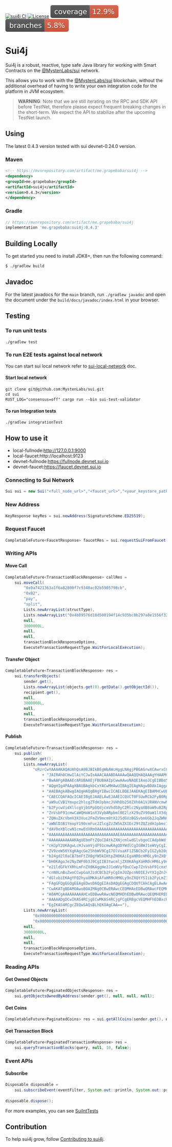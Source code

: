 [![sui4j CI](https://github.com/GrapeBaBa/sui4j/actions/workflows/build.yml/badge.svg?branch=main)](https://github.com/GrapeBaBa/sui4j/actions/workflows/build.yml)
[![License](https://img.shields.io/badge/License-Apache%202.0-blue.svg)](https://opensource.org/licenses/Apache-2.0)
![Coverage](.github/badges/jacoco.svg)
![Branches](.github/badges/branches.svg)

# Sui4j

Sui4j is a robust, reactive, type safe Java library for working with Smart Contracts on the
[@MystenLabs/sui](https://docs.sui.io/) network.

This allows you to work with the [@MystenLabs/sui](https://docs.sui.io/) blockchain, without the
additional overhead of having to write your own integration code for the platform in JVM ecosystem.


>**WARNING**: Note that we are still iterating on the RPC and SDK API before TestNet, therefore please
expect frequent breaking changes in the short-term. We expect the API to stabilize after the
upcoming TestNet launch.

## Using

The latest 0.4.3 version tested with sui devnet-0.24.0 version.

### Maven

```xml
<!-- https://mvnrepository.com/artifact/me.grapebaba/sui4j -->
<dependency>
<groupId>me.grapebaba</groupId>
<artifactId>sui4j</artifactId>
<version>0.4.3</version>
</dependency>
```

### Gradle

```groovy
// https://mvnrepository.com/artifact/me.grapebaba/sui4j
implementation 'me.grapebaba:sui4j:0.4.3'
```

## Building Locally

To get started you need to install JDK8+, then run the following command:

```bash
$ ./gradlew build
```

## Javadoc

For the latest javadocs for the `main` branch, run `./gradlew javadoc` and open
the document under the `build/docs/javadoc/index.html` in your browser.

## Testing

### To run unit tests

```
./gradlew test
```

### To run E2E tests against local network

You can start sui local network refer
to [sui-local-network](https://github.com/MystenLabs/sui/blob/main/doc/src/build/sui-local-network.md)
doc.

#### Start local network

```
git clone git@github.com:MystenLabs/sui.git
cd sui
RUST_LOG="consensus=off" cargo run --bin sui-test-validator
```

#### To run Integration tests

```
./gradlew integrationTest
```

## How to use it

- local-fullnode:http://127.0.0.1:9000
- local-faucet:http://localhost:9123
- devnet-fullnode:https://fullnode.devnet.sui.io
- devnet-faucet:https://faucet.devnet.sui.io

### Connecting to Sui Network
```java
Sui sui = new Sui("<full_node_url>","<faucet_url>","<your_keystore_path>");
```

### New Address
```java
KeyResponse keyRes = sui.newAddress(SignatureScheme.ED25519);
```

### Request Faucet
```java
CompletableFuture<FaucetResponse> faucetRes = sui.requestSuiFromFaucet(s);
```

### Writing APIs

#### Move Call
```java
CompletableFuture<TransactionBlockResponse> callRes =
	sui.moveCall(
		"0x0a7421363a1f6a82800f7c9340ac02b5905798cb",
		"0x02",
		"pay",
		"split",
		Lists.newArrayList(structType),
		Lists.newArrayList("0x4b89576d18d500194f14c935bc8b297a8e1556f3217e5f125ae3d1c0f13408f9", 10000L),
		null,
		3000000L,
		null,
		null,
		transactionBlockResponseOptions,
		ExecuteTransactionRequestType.WaitForLocalExecution);
```

#### Transfer Object
```java
CompletableFuture<TransactionBlockResponse> res =
	sui.transferObjects(
		sender.get(),
		Lists.newArrayList(objects.get(0).getData().getObjectId()),
		recipient.get(),
		null,
		3000000L,
		null,
		null,
		transactionBlockResponseOptions,
		ExecuteTransactionRequestType.WaitForLocalExecution);
```

#### Publish
```java
CompletableFuture<TransactionBlockResponse> res =
	sui.publish(
		sender.get(),
		Lists.newArrayList(
			"oRzrCwYAAAAKAQAUAhQsA0BJBIkBEgWbAWcHggLNAgjPBGAGrwXCAwrxCC0MngnUAQAMAR4B"
				+ "JAIRAh0CHwIlAiYCJwIoAAACAAABDAAAAwQAAQQHAQAAAgYHAAMCDAEIAQQIBAAFBQwABwcCAAkJ"
				+ "BwAAFgABAAEcARUBAAEjFBUBAAIpCwwAAwoNAQEIAxoJCgEIBBoSEwAFDgYHAQIGIREBAQwGJREB"
				+ "AQgHIg4PAAgXBAUBAgkbCxYACwMHAwUIBAgIEAgHAgwBDAkIAggABwgIAAILBQEIAQgHAQgAAQYJ"
				+ "AAEBAgkABwgIAQgHAQgBAgYIBwcICAELBQEJAAEKAgEIBAMHCwUBCQAKCAQKCAQBBggIAQUBCwUB"
				+ "CAECCQAFAQcICAEIBgEJAAELAwEJAAEICQVCT0FSUwRCb2FyB0Rpc3BsYXkITWV0YWRhdGEGT3B0"
				+ "aW9uCVB1Ymxpc2hlcgZTdHJpbmcJVHhDb250ZXh0A1VJRANVcmwMYWRkX211bHRpcGxlA2FnZQVi"
				+ "b2FycwVidXllcgVjbGFpbQdjcmVhdG9yC2Rlc2NyaXB0aW9uB2Rpc3BsYXkLZHVtbXlfZmllbGQI"
				+ "ZnVsbF91cmwCaWQHaW1nX3VybARpbml0E2lzX29uZV90aW1lX3dpdG5lc3MIbWV0YWRhdGEEbmFt"
				+ "ZQNuZXcVbmV3X3Vuc2FmZV9mcm9tX2J5dGVzBG5vbmUGb2JqZWN0Bm9wdGlvbgdwYWNrYWdlBXBy"
				+ "aWNlD3B1YmxpY190cmFuc2ZlcgZzZW5kZXIEc29tZQZzdHJpbmcIdHJhbnNmZXIKdHhfY29udGV4"
				+ "dAV0eXBlcwN1cmwEdXRmOAAAAAAAAAAAAAAAAAAAAAAAAAAAAAAAAAAAAAAAAAAAAAAAAAAAAAAA"
				+ "AAAAAAAAAAAAAAAAAAAAAAAAAAAAAAEAAAAAAAAAAAAAAAAAAAAAAAAAAAAAAAAAAAAAAAAAAgMI"
				+ "AAAAAAAAAAAKAgUEbmFtZQoCDAtkZXNjcmlwdGlvbgoCCAdpbWdfdXJsCgIIB2NyZWF0b3IKAgYF"
				+ "cHJpY2UKAgwLcHJvamVjdF91cmwKAgQDYWdlCgIGBWJ1eWVyCgIJCGZ1bGxfdXJsCgIODWVzY2Fw"
				+ "ZV9zeW50YXgKAgcGe25hbWV9CgI7OlVuaXF1ZSBCb2FyIGZyb20gdGhlIEJvYXJzIGNvbGxlY3Rp"
				+ "b24gd2l0aCB7bmFtZX0gYW5kIHtpZH0KAiEgaHR0cHM6Ly9nZXQtYS1ib2FyLmNvbS97aW1nX3Vy"
				+ "bH0KAgoJe2NyZWF0b3J9CgIIB3twcmljZX0KAhgXaHR0cHM6Ly9nZXQtYS1ib2FyLmNvbS8KAg8O"
				+ "e21ldGFkYXRhLmFnZX0KAggHe2J1eWVyfQoCCwp7ZnVsbF91cmx9CgIJCFx7bmFtZVx9CgIKCWZp"
				+ "cnN0LnBuZwoCCwpGaXJzdCBCb2FyCgImJUZpcnN0IEJvYXIgZnJvbSB0aGUgQm9hcnMgY29sbGVj"
				+ "dGlvbiEKAgYFQ2hyaXMKAiAfaHR0cHM6Ly9nZXQtYS1ib2FyLmZ1bGx1cmwuY29tLwACARIBAQIJ"
				+ "FAgGFQgEGQgEEAgEDwsDAQgEIAsDAQgEGAgCDQUTCAkCAgELAwAAAAACXw4AOAAEBAUICwEBBwAn"
				+ "CwAKATgBDAMOAwoBOAIMAg0CBwERAwcCEQMHAxEDBwQRAwcFEQMHBhEDBwcRAwcIEQMHCREDBwoR"
				+ "A0AMCgAAAAAAAAAHCxEDBwwRAwcNEQMHDhEDBw8RAwcQEQMHEREDBxIRAwcTEQMHFBEDQAwKAAAA"
				+ "AAAAADgDCwIKAS4RCjgECwMKAS4RCjgFCgERBgcVEQMHFhEDBxcRAwcYEQM4BjgHBgoAAAAAAAAA"
				+ "EgIKAS4RCgcZEQwSAQsBLhEKOAgCAA=="),
		Lists.newArrayList(
			"0x0000000000000000000000000000000000000000000000000000000000000001",
			"0x0000000000000000000000000000000000000000000000000000000000000002"),
		null,
		30000000L,
		null,
		null,
		transactionBlockResponseOptions,
		ExecuteTransactionRequestType.WaitForLocalExecution);
```

### Reading APIs

#### Get Owned Objects
```java
CompletableFuture<PaginatedObjectsResponse> res =
	sui.getObjectsOwnedByAddress(sender.get(), null, null, null);
```

#### Get Coins
```java
CompletableFuture<PaginatedCoins> res = sui.getAllCoins(sender.get(), null, null);
```

#### Get Transaction Block
```java
CompletableFuture<PaginatedTransactionResponse> res =
	sui.queryTransactionBlocks(query, null, 10, false);
```

### Event APIs

#### Subscribe
```java
Disposable disposable =
	sui.subscribeEvent(eventFilter, System.out::println, System.out::println);

disposable.dispose();
```

For more examples, you can see [SuiIntTests](src/integrationTest/java/io/sui/SuiIntTests.java)

## Contribution
To help sui4j grow, follow [Contributing to sui4j](CONTRIBUTING.md).
